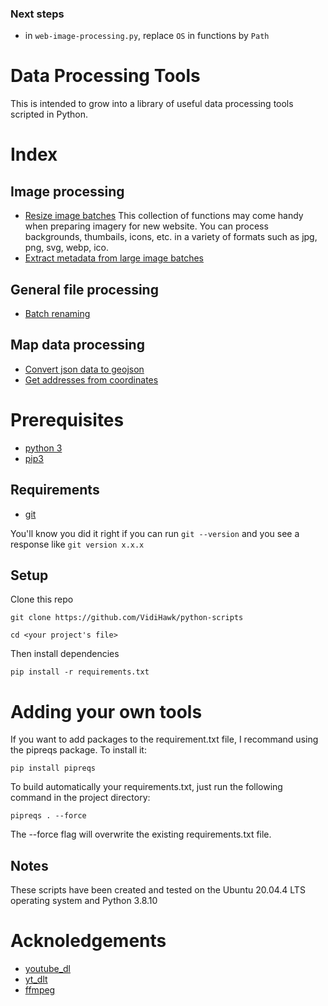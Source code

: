 ### Next steps
- in <code>web-image-processing.py</code>, replace <code>OS</code> in functions by <code>Path</code>


# Data Processing Tools

This is intended to grow into a library of useful data processing tools scripted in Python.

# Index

## Image processing

- [Resize image batches](web_image_processor.py)
  This collection of functions may come handy when preparing imagery for new website. You can process  backgrounds, thumbails, icons, etc. in a variety of formats such as jpg, png, svg, webp, ico.
- [Extract metadata from large image batches](image_metadata.py)

## General file processing

- [Batch renaming](rename.py)

## Map data processing

- [Convert json data to geojson](json_to_geojson.py)
- [Get addresses from coordinates](reverse_geocoding.py)

# Prerequisites

- [python 3](https://www.python.org/downloads/)
- [pip3](https://pip.pypa.io/en/stable/)

## Requirements

- [git](https://git-scm.com/book/en/v2/Getting-Started-Installing-Git)
  
You'll know you did it right if you can run `git --version` and you see a response like `git version x.x.x`

## Setup

Clone this repo

`git clone https://github.com/VidiHawk/python-scripts`

`cd <your project's file>`

Then install dependencies

`pip install -r requirements.txt`

# Adding your own tools

If you want to add packages to the requirement.txt file, I recommand using the pipreqs package. To install it:

`pip install pipreqs`

To build automatically your requirements.txt, just run the following command in the project directory:

`pipreqs . --force`

The --force flag will overwrite the existing requirements.txt file.

## Notes

These scripts have been created and tested on the Ubuntu 20.04.4 LTS operating system and Python 3.8.10

# Acknoledgements

- [youtube_dl](https://github.com/ytdl-org/youtube-dl/blob/master/README.md#readme)
- [yt_dlt](https://github.com/yt-dlp/yt-dlp/blob/master/README.md)
- [ffmpeg](https://ffmpeg.org/)
